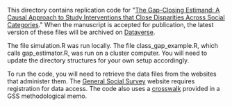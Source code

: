 This directory contains replication code for "[The Gap-Closing Estimand: A Causal Approach to Study Interventions that Close Disparities Across Social Categories](https://doi.org/10.31235/osf.io/gx4y3)." When the manuscript is accepted for publication, the latest version of these files will be archived on [Dataverse](https://dataverse.harvard.edu/dataverse/ilundberg).

The file simulation.R was run locally. The file class_gap_example.R, which calls gap_estimator.R, was run on a cluster computer. You will need to update the directory structures for your own setup accordingly.

To run the code, you will need to retrieve the data files from the websites that administer them. The [General Social Survey](https://gss.norc.org/) website requires registration for data access. The code also uses a [crosswalk](https://osf.io/xb2yz/) provided in a GSS methodological memo.
